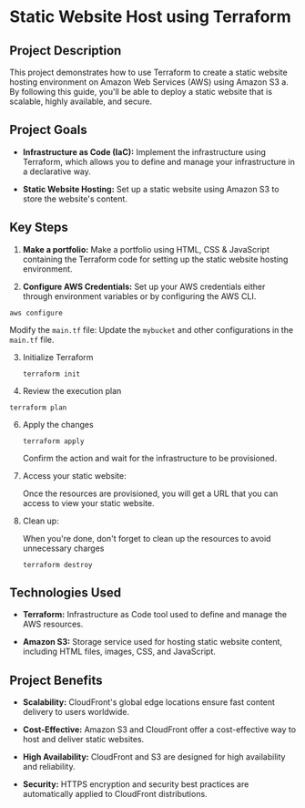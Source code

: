 # Static Website Host using Terraform

## Project Description

This project demonstrates how to use Terraform to create a static website hosting environment on Amazon Web Services (AWS) using Amazon S3 a. By following this guide, you'll be able to deploy a static website that is scalable, highly available, and secure.
## Project Goals

-   **Infrastructure as Code (IaC):** Implement the infrastructure using Terraform, which allows you to define and manage your infrastructure in a declarative way.
    
-   **Static Website Hosting:** Set up a static website using Amazon S3 to store the website's content.

## Key Steps

1.  **Make a portfolio:** Make a  portfolio using HTML, CSS & JavaScript containing the Terraform code for setting up the static website hosting environment.
    
2.  **Configure AWS Credentials:** Set up your AWS credentials either through environment variables or by configuring the AWS CLI.
```
aws configure
```

Modify the `main.tf` file: Update the `mybucket` and other configurations in the `main.tf` file.
    
3.  Initialize Terraform
    ```
    terraform init
    ``` 
4.  Review the execution plan
 ```
 terraform plan
 ``` 
    
6.  Apply the changes
    
    ```
    terraform apply
    ``` 
    
    Confirm the action and wait for the infrastructure to be provisioned.
    
7.  Access your static website:
    
    Once the resources are provisioned, you will get a URL that you can access to view your static website.
    
8.  Clean up:
    
    When you're done, don't forget to clean up the resources to avoid unnecessary charges
    ```
    terraform destroy
    ```
## Technologies Used

-   **Terraform:** Infrastructure as Code tool used to define and manage the AWS resources.
    
-   **Amazon S3:** Storage service used for hosting static website content, including HTML files, images, CSS, and JavaScript.

## Project Benefits

-   **Scalability:** CloudFront's global edge locations ensure fast content delivery to users worldwide.
    
-   **Cost-Effective:** Amazon S3 and CloudFront offer a cost-effective way to host and deliver static websites.
    
-   **High Availability:** CloudFront and S3 are designed for high availability and reliability.
    
-   **Security:** HTTPS encryption and security best practices are automatically applied to CloudFront distributions.
